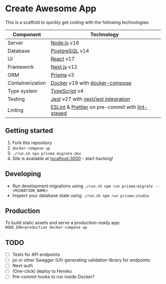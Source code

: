 # Create Awesome App

This is a scaffold to quickly get coding with the following technologies:

| Component        | Technology                                                                                                                               |
| ---------------- | ---------------------------------------------------------------------------------------------------------------------------------------- |
| Server           | [Node.js](https://nodejs.org/) v16                                                                                                       |
| Database         | [PostgreSQL](https://www.postgresql.org/) v14                                                                                            |
| UI               | [React](https://reactjs.org/) v17                                                                                                        |
| Framework        | [Next.js](https://nextjs.org/) v12                                                                                                       |
| ORM              | [Prisma](https://www.prisma.io/) v3                                                                                                      |
| Containerization | [Docker](https://www.docker.com/) v19 with [docker-compose](https://docs.docker.com/compose/)                                            |
| Type system      | [TypeScript](https://www.typescriptlang.org/) v4                                                                                         |
| Testing          | [Jest](https://jestjs.io/) v27 with [next/jest integration](https://nextjs.org/docs/testing#setting-up-jest-with-the-rust-compiler)      |
| Linting          | [ESLint](https://eslint.org/) & [Prettier](https://prettier.io/) on pre-commit with [lint-staged](https://github.com/okonet/lint-staged) |

## Getting started

1. Fork this repository
2. `docker-compose up`
3. `./run.sh npx prisma migrate dev`
4. Site is available at [localhost:3000](http://localhost:3000) - start hacking!

## Developing

- Run development migrations using `./run.sh npm run prisma:migrate -- <MIGRATION_NAME>`
- Inspect your database state using `./run.sh npm run prisma:studio`

## Production

To build static assets and serve a production-ready app:  
`NODE_ENV=production docker-compose up`

## TODO

- [ ] Tests for API endpoints
- [ ] joi or other Swagger (UI)-generating validation library for endpoints
- [ ] Next-auth
- [ ] (One-click) deploy to Heroku
- [ ] Pre-commit hooks to run inside Docker?
